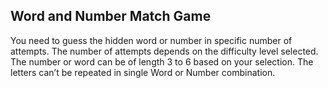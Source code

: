 ## Word and Number Match Game

You need to guess the hidden word or number in specific number of attempts. The number of attempts depends on the difficulty
level selected. The number or word can be of length 3 to 6 based on your selection. The letters can’t be repeated in single Word
or Number combination.
